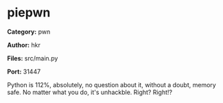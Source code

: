# piepwn
**Category:** pwn

**Author:** hkr

**Files:** src/main.py

**Port:** 31447

Python is 112%, absolutely, no question about it, without a doubt, memory safe.
No matter what you do, it's unhackble.
Right?
Right!?
